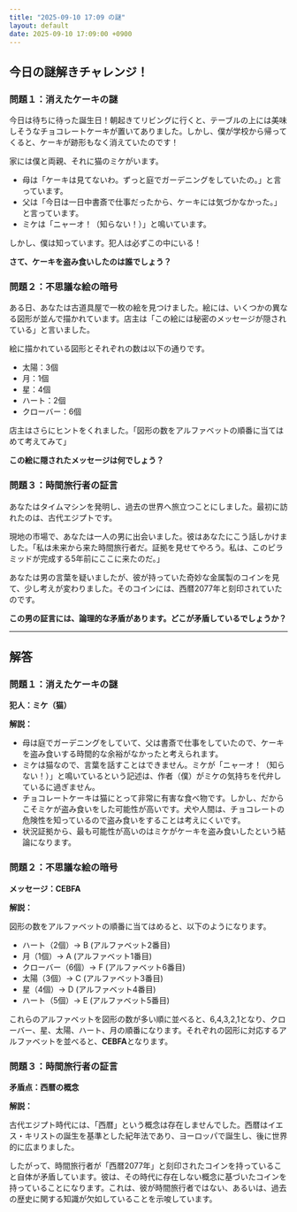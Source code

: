 ```yaml
---
title: "2025-09-10 17:09 の謎"
layout: default
date: 2025-09-10 17:09:00 +0900
---
```

## 今日の謎解きチャレンジ！

### 問題１：消えたケーキの謎

今日は待ちに待った誕生日！朝起きてリビングに行くと、テーブルの上には美味しそうなチョコレートケーキが置いてありました。しかし、僕が学校から帰ってくると、ケーキが跡形もなく消えていたのです！

家には僕と両親、それに猫のミケがいます。

*   母は「ケーキは見てないわ。ずっと庭でガーデニングをしていたの。」と言っています。
*   父は「今日は一日中書斎で仕事だったから、ケーキには気づかなかった。」と言っています。
*   ミケは「ニャーオ！（知らない！）」と鳴いています。

しかし、僕は知っています。犯人は必ずこの中にいる！

**さて、ケーキを盗み食いしたのは誰でしょう？**

### 問題２：不思議な絵の暗号

ある日、あなたは古道具屋で一枚の絵を見つけました。絵には、いくつかの異なる図形が並んで描かれています。店主は「この絵には秘密のメッセージが隠されている」と言いました。

絵に描かれている図形とそれぞれの数は以下の通りです。

*   太陽：3個
*   月：1個
*   星：4個
*   ハート：2個
*   クローバー：6個

店主はさらにヒントをくれました。「図形の数をアルファベットの順番に当てはめて考えてみて」

**この絵に隠されたメッセージは何でしょう？**

### 問題３：時間旅行者の証言

あなたはタイムマシンを発明し、過去の世界へ旅立つことにしました。最初に訪れたのは、古代エジプトです。

現地の市場で、あなたは一人の男に出会いました。彼はあなたにこう話しかけました。「私は未来から来た時間旅行者だ。証拠を見せてやろう。私は、このピラミッドが完成する5年前にここに来たのだ。」

あなたは男の言葉を疑いましたが、彼が持っていた奇妙な金属製のコインを見て、少し考えが変わりました。そのコインには、西暦2077年と刻印されていたのです。

**この男の証言には、論理的な矛盾があります。どこが矛盾しているでしょうか？**
***
## 解答

### 問題１：消えたケーキの謎

**犯人：ミケ（猫）**

**解説：**

*   母は庭でガーデニングをしていて、父は書斎で仕事をしていたので、ケーキを盗み食いする時間的な余裕がなかったと考えられます。
*   ミケは猫なので、言葉を話すことはできません。ミケが「ニャーオ！（知らない！）」と鳴いているという記述は、作者（僕）がミケの気持ちを代弁しているに過ぎません。
*   チョコレートケーキは猫にとって非常に有害な食べ物です。しかし、だからこそミケが盗み食いをした可能性が高いです。犬や人間は、チョコレートの危険性を知っているので盗み食いをすることは考えにくいです。
*   状況証拠から、最も可能性が高いのはミケがケーキを盗み食いしたという結論になります。

### 問題２：不思議な絵の暗号

**メッセージ：CEBFA**

**解説：**

図形の数をアルファベットの順番に当てはめると、以下のようになります。

*   ハート（2個）→ B (アルファベット2番目)
*   月（1個）→ A (アルファベット1番目)
*   クローバー（6個）→ F (アルファベット6番目)
*   太陽（3個）→ C (アルファベット3番目)
*   星（4個）→ D (アルファベット4番目)
*   ハート（5個）→ E (アルファベット5番目)

これらのアルファベットを図形の数が多い順に並べると、6,4,3,2,1となり、クローバー、星、太陽、ハート、月の順番になります。それぞれの図形に対応するアルファベットを並べると、**CEBFA**となります。

### 問題３：時間旅行者の証言

**矛盾点：西暦の概念**

**解説：**

古代エジプト時代には、「西暦」という概念は存在しませんでした。西暦はイエス・キリストの誕生を基準とした紀年法であり、ヨーロッパで誕生し、後に世界的に広まりました。

したがって、時間旅行者が「西暦2077年」と刻印されたコインを持っていること自体が矛盾しています。彼は、その時代に存在しない概念に基づいたコインを持っていることになります。これは、彼が時間旅行者ではない、あるいは、過去の歴史に関する知識が欠如していることを示唆しています。
